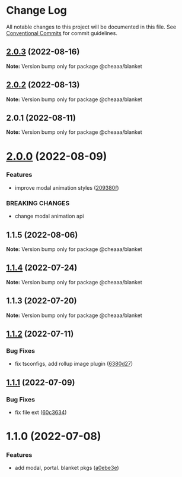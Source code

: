 # Change Log

All notable changes to this project will be documented in this file.
See [Conventional Commits](https://conventionalcommits.org) for commit guidelines.

## [2.0.3](https://github.com/SergeyBondar93/liba/compare/@cheaaa/blanket@2.0.2...@cheaaa/blanket@2.0.3) (2022-08-16)

**Note:** Version bump only for package @cheaaa/blanket





## [2.0.2](https://github.com/SergeyBondar93/liba/compare/@cheaaa/blanket@2.0.1...@cheaaa/blanket@2.0.2) (2022-08-13)

**Note:** Version bump only for package @cheaaa/blanket





## 2.0.1 (2022-08-11)

**Note:** Version bump only for package @cheaaa/blanket





# [2.0.0](https://github.com/SergeyBondar93/liba/compare/@cheaaa/blanket@1.1.5...@cheaaa/blanket@2.0.0) (2022-08-09)


### Features

* improve modal animation styles ([209380f](https://github.com/SergeyBondar93/liba/commit/209380f925249b6c280dc46d08f72337d5856fbe))


### BREAKING CHANGES

* change modal animation api





## 1.1.5 (2022-08-06)

**Note:** Version bump only for package @cheaaa/blanket





## [1.1.4](https://github.com/SergeyBondar93/liba/compare/@cheaaa/blanket@1.1.3...@cheaaa/blanket@1.1.4) (2022-07-24)

**Note:** Version bump only for package @cheaaa/blanket





## 1.1.3 (2022-07-20)

**Note:** Version bump only for package @cheaaa/blanket





## [1.1.2](https://github.com/SergeyBondar93/liba/compare/@cheaaa/blanket@1.1.1...@cheaaa/blanket@1.1.2) (2022-07-11)


### Bug Fixes

* fix tsconfigs, add rollup image plugin ([6380d27](https://github.com/SergeyBondar93/liba/commit/6380d272ef79220e4644deeb1c1b3ac925a1658f))





## [1.1.1](https://github.com/SergeyBondar93/liba/compare/@cheaaa/blanket@1.1.0...@cheaaa/blanket@1.1.1) (2022-07-09)


### Bug Fixes

* fix file ext ([60c3634](https://github.com/SergeyBondar93/liba/commit/60c3634392a5da6555cdc73f3a808922a3efb6e1))





# 1.1.0 (2022-07-08)


### Features

* add modal, portal. blanket pkgs ([a0ebe3e](https://github.com/SergeyBondar93/liba/commit/a0ebe3ec39dfc2508889e87c412f54e28a447c5c))
